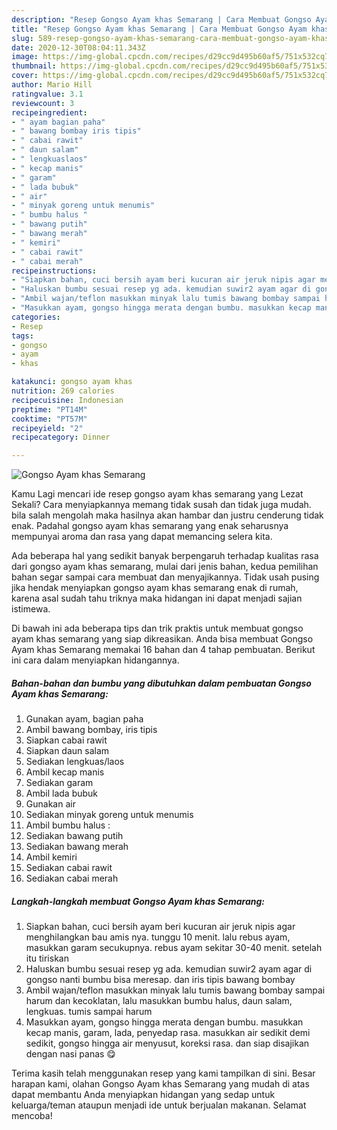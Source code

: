 ```yaml
---
description: "Resep Gongso Ayam khas Semarang | Cara Membuat Gongso Ayam khas Semarang Yang Enak dan Simpel"
title: "Resep Gongso Ayam khas Semarang | Cara Membuat Gongso Ayam khas Semarang Yang Enak dan Simpel"
slug: 589-resep-gongso-ayam-khas-semarang-cara-membuat-gongso-ayam-khas-semarang-yang-enak-dan-simpel
date: 2020-12-30T08:04:11.343Z
image: https://img-global.cpcdn.com/recipes/d29cc9d495b60af5/751x532cq70/gongso-ayam-khas-semarang-foto-resep-utama.jpg
thumbnail: https://img-global.cpcdn.com/recipes/d29cc9d495b60af5/751x532cq70/gongso-ayam-khas-semarang-foto-resep-utama.jpg
cover: https://img-global.cpcdn.com/recipes/d29cc9d495b60af5/751x532cq70/gongso-ayam-khas-semarang-foto-resep-utama.jpg
author: Mario Hill
ratingvalue: 3.1
reviewcount: 3
recipeingredient:
- " ayam bagian paha"
- " bawang bombay iris tipis"
- " cabai rawit"
- " daun salam"
- " lengkuaslaos"
- " kecap manis"
- " garam"
- " lada bubuk"
- " air"
- " minyak goreng untuk menumis"
- " bumbu halus "
- " bawang putih"
- " bawang merah"
- " kemiri"
- " cabai rawit"
- " cabai merah"
recipeinstructions:
- "Siapkan bahan, cuci bersih ayam beri kucuran air jeruk nipis agar menghilangkan bau amis nya. tunggu 10 menit. lalu rebus ayam, masukkan garam secukupnya. rebus ayam sekitar 30-40 menit. setelah itu tiriskan"
- "Haluskan bumbu sesuai resep yg ada. kemudian suwir2 ayam agar di gongso nanti bumbu bisa meresap. dan iris tipis bawang bombay"
- "Ambil wajan/teflon masukkan minyak lalu tumis bawang bombay sampai harum dan kecoklatan, lalu masukkan bumbu halus, daun salam, lengkuas. tumis sampai harum"
- "Masukkan ayam, gongso hingga merata dengan bumbu. masukkan kecap manis, garam, lada, penyedap rasa. masukkan air sedikit demi sedikit, gongso hingga air menyusut, koreksi rasa. dan siap disajikan dengan nasi panas 😋"
categories:
- Resep
tags:
- gongso
- ayam
- khas

katakunci: gongso ayam khas 
nutrition: 269 calories
recipecuisine: Indonesian
preptime: "PT14M"
cooktime: "PT57M"
recipeyield: "2"
recipecategory: Dinner

---
```



![Gongso Ayam khas Semarang](https://img-global.cpcdn.com/recipes/d29cc9d495b60af5/751x532cq70/gongso-ayam-khas-semarang-foto-resep-utama.jpg)

Kamu Lagi mencari ide resep gongso ayam khas semarang yang Lezat Sekali? Cara menyiapkannya memang tidak susah dan tidak juga mudah. bila salah mengolah maka hasilnya akan hambar dan justru cenderung tidak enak. Padahal gongso ayam khas semarang yang enak seharusnya mempunyai aroma dan rasa yang dapat memancing selera kita.



Ada beberapa hal yang sedikit banyak berpengaruh terhadap kualitas rasa dari gongso ayam khas semarang, mulai dari jenis bahan, kedua pemilihan bahan segar sampai cara membuat dan menyajikannya. Tidak usah pusing jika hendak menyiapkan gongso ayam khas semarang enak di rumah, karena asal sudah tahu triknya maka hidangan ini dapat menjadi sajian istimewa.


Di bawah ini ada beberapa tips dan trik praktis untuk membuat gongso ayam khas semarang yang siap dikreasikan. Anda bisa membuat Gongso Ayam khas Semarang memakai 16 bahan dan 4 tahap pembuatan. Berikut ini cara dalam menyiapkan hidangannya.

<!--inarticleads1-->

##### Bahan-bahan dan bumbu yang dibutuhkan dalam pembuatan Gongso Ayam khas Semarang:

1. Gunakan  ayam, bagian paha
1. Ambil  bawang bombay, iris tipis
1. Siapkan  cabai rawit
1. Siapkan  daun salam
1. Sediakan  lengkuas/laos
1. Ambil  kecap manis
1. Sediakan  garam
1. Ambil  lada bubuk
1. Gunakan  air
1. Sediakan  minyak goreng untuk menumis
1. Ambil  bumbu halus :
1. Sediakan  bawang putih
1. Sediakan  bawang merah
1. Ambil  kemiri
1. Sediakan  cabai rawit
1. Sediakan  cabai merah




<!--inarticleads2-->

##### Langkah-langkah membuat Gongso Ayam khas Semarang:

1. Siapkan bahan, cuci bersih ayam beri kucuran air jeruk nipis agar menghilangkan bau amis nya. tunggu 10 menit. lalu rebus ayam, masukkan garam secukupnya. rebus ayam sekitar 30-40 menit. setelah itu tiriskan
1. Haluskan bumbu sesuai resep yg ada. kemudian suwir2 ayam agar di gongso nanti bumbu bisa meresap. dan iris tipis bawang bombay
1. Ambil wajan/teflon masukkan minyak lalu tumis bawang bombay sampai harum dan kecoklatan, lalu masukkan bumbu halus, daun salam, lengkuas. tumis sampai harum
1. Masukkan ayam, gongso hingga merata dengan bumbu. masukkan kecap manis, garam, lada, penyedap rasa. masukkan air sedikit demi sedikit, gongso hingga air menyusut, koreksi rasa. dan siap disajikan dengan nasi panas 😋




Terima kasih telah menggunakan resep yang kami tampilkan di sini. Besar harapan kami, olahan Gongso Ayam khas Semarang yang mudah di atas dapat membantu Anda menyiapkan hidangan yang sedap untuk keluarga/teman ataupun menjadi ide untuk berjualan makanan. Selamat mencoba!
